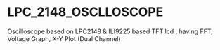 # LPC_2148_OSCLLOSCOPE
Oscilloscope based on LPC2148 &amp; ILI9225 based TFT lcd , having FFT, Voltage Graph, X-Y Plot (Dual Channel)
